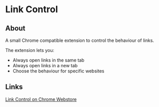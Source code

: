 # Link Control

## About
A small Chrome compatible extension to control the behaviour of links.

The extension lets you:

- Always open links in the same tab
- Always open links in a new tab
- Choose the behaviour for specific websites

## Links
[Link Control on Chrome Webstore](https://chrome.google.com/webstore/detail/link-control/olcpmlhnomiabbndnfplobojnhjljapm)
